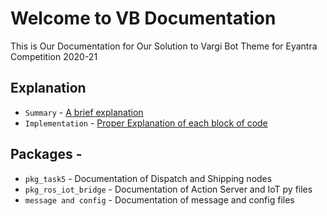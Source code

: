# Welcome to VB Documentation

This is Our Documentation for Our Solution to Vargi Bot Theme for Eyantra Competition 2020-21

## Explanation

* `Summary` - [A brief explanation](/home/tushar/DocVB/site/summary/index.html)
* `Implementation` - [Proper Explanation of each block of code](/home/tushar/DocVB/site/impl/index.html)

## Packages - 

* `pkg_task5` - Documentation of Dispatch and Shipping nodes
* `pkg_ros_iot_bridge` - Documentation of Action Server and IoT py files
* `message and config` - Documentation of message and config files